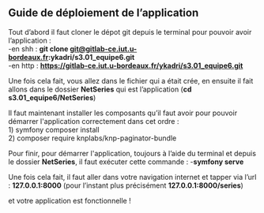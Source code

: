 
## **Guide de déploiement de l’application**

Tout d’abord il faut cloner le dépot git depuis le terminal pour pouvoir avoir l’application : 
<br>
	-en shh : **git clone git@gitlab-ce.iut.u-bordeaux.fr:ykadri/s3.01_equipe6.git**
<br>
	-en http : **https://gitlab-ce.iut.u-bordeaux.fr/ykadri/s3.01_equipe6.git**

Une fois cela fait, vous allez dans le fichier qui a était crée, en ensuite il fait allons dans le dossier **NetSeries** qui est l’application (**cd s3.01_equipe6/NetSeries**)

Il faut maintenant installer les composants qu’il faut avoir pour pouvoir démarrer l'application correctement dans cet ordre : 
<br>
	1) symfony composer install <br>
	2) composer require knplabs/knp-paginator-bundle

Pour finir, pour démarrer l'application, toujours à l’aide du terminal et depuis le dossier **NetSeries**, il faut exécuter cette commande : 
	-**symfony serve**

Une fois cela fait, il faut aller dans votre navigation internet et tapper via l’url : **127.0.0.1:8000** (pour l’instant plus précisément **127.0.0.1:8000/series**)

et votre application est fonctionnelle ! 

